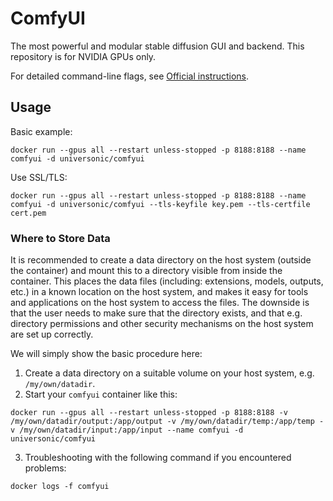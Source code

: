 # ComfyUI
The most powerful and modular stable diffusion GUI and backend. This repository is for NVIDIA GPUs only.

For detailed command-line flags, see [Official instructions](https://github.com/comfyanonymous/ComfyUI).

## Usage

Basic example:
```
docker run --gpus all --restart unless-stopped -p 8188:8188 --name comfyui -d universonic/comfyui
```

Use SSL/TLS:
```
docker run --gpus all --restart unless-stopped -p 8188:8188 --name comfyui -d universonic/comfyui --tls-keyfile key.pem --tls-certfile cert.pem
```

### Where to Store Data

It is recommended to create a data directory on the host system (outside the container) and mount this to a directory visible from inside the container. This places the data files (including: extensions, models, outputs, etc.) in a known location on the host system, and makes it easy for tools and applications on the host system to access the files. The downside is that the user needs to make sure that the directory exists, and that e.g. directory permissions and other security mechanisms on the host system are set up correctly. 

We will simply show the basic procedure here:
1. Create a data directory on a suitable volume on your host system, e.g. `/my/own/datadir`.
2. Start your `comfyui` container like this:
```
docker run --gpus all --restart unless-stopped -p 8188:8188 -v /my/own/datadir/output:/app/output -v /my/own/datadir/temp:/app/temp -v /my/own/datadir/input:/app/input --name comfyui -d universonic/comfyui
```
3. Troubleshooting with the following command if you encountered problems:
```
docker logs -f comfyui
```

